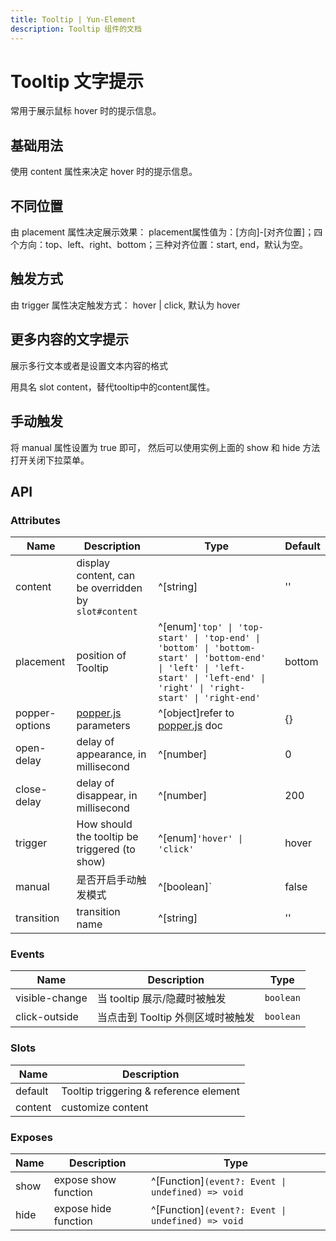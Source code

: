 ```yaml
---
title: Tooltip | Yun-Element
description: Tooltip 组件的文档
---
```


# Tooltip 文字提示
常用于展示鼠标 hover 时的提示信息。

## 基础用法
使用 content 属性来决定 hover 时的提示信息。

<preview path="../demo/Tooltip/Basic.vue" title="基础Tooltip" description="Tooltip 基础用例"></preview>

## 不同位置
由 placement 属性决定展示效果： placement属性值为：[方向]-[对齐位置]；四个方向：top、left、right、bottom；三种对齐位置：start, end，默认为空。

<preview path="../demo/Tooltip/Placement.vue" title="位置Tooltip" description="Tooltip 位置用例"></preview>

## 触发方式
由 trigger 属性决定触发方式： hover | click, 默认为 hover

<preview path="../demo/Tooltip/trigger.vue" title="触发Tooltip" description="Tooltip 触发用例"></preview>

## 更多内容的文字提示
展示多行文本或者是设置文本内容的格式

用具名 slot content，替代tooltip中的content属性。

<preview path="../demo/Tooltip/Slot.vue" title="插槽Tooltip" description="Tooltip 插槽用例"></preview>

## 手动触发
将 manual 属性设置为 true 即可， 然后可以使用实例上面的 show 和 hide 方法打开关闭下拉菜单。

<preview path="../demo/Tooltip/Manual.vue" title="手动Tooltip" description="Tooltip 手动用例"></preview>


## API

### Attributes

<table><thead><tr><th>Name</th><th>Description</th><th>Type</th><th>Default</th></tr></thead><tbody><tr><td>content</td><td>display content, can be overridden by <code>slot#content</code></td><td>^[string]</td><td>''</td></tr><tr><td>placement</td><td>position of Tooltip</td><td>^[enum]<code>'top' | 'top-start' | 'top-end' | 'bottom' | 'bottom-start' | 'bottom-end' | 'left' | 'left-start' | 'left-end' | 'right' | 'right-start' | 'right-end'</code></td><td>bottom</td></tr><tr><td>popper-options</td><td><a href="https://popper.js.org/docs/v2/" target="_blank" rel="noreferrer">popper.js</a> parameters</td><td>^[object]refer to <a href="https://popper.js.org/docs/v2/" target="_blank" rel="noreferrer">popper.js</a> doc</td><td>{}</td></tr><tr><td>open-delay</td><td>delay of appearance, in millisecond</td><td>^[number]</td><td>0</td></tr><tr><td>close-delay</td><td>delay of disappear, in millisecond</td><td>^[number]</td><td>200</td></tr><tr><td>trigger</td><td>How should the tooltip be triggered (to show)</td><td>^[enum]<code>'hover' | 'click'</code></td><td>hover</td></tr><tr><td>manual</td><td>是否开启手动触发模式</td><td>^[boolean]`</td><td>false</td></tr><tr><td>transition</td><td>transition name</td><td>^[string]</td><td>''</td></tr></tbody></table>

### Events

<table><thead><tr><th>Name</th><th>Description</th><th>Type</th></tr></thead><tbody><tr><td>visible-change</td><td>当 tooltip 展示/隐藏时被触发</td><td><code>boolean</code></td></tr><tr><td>click-outside</td><td>当点击到 Tooltip 外侧区域时被触发</td><td><code>boolean</code></td></tr></tbody></table>

### Slots

<table><thead><tr><th>Name</th><th>Description</th></tr></thead><tbody><tr><td>default</td><td>Tooltip triggering &amp; reference element</td></tr><tr><td>content</td><td>customize content</td></tr></tbody></table>

### Exposes

<table><thead><tr><th>Name</th><th>Description</th><th>Type</th></tr></thead><tbody><tr><td>show</td><td>expose show function</td><td>^[Function]<code>(event?: Event | undefined) =&gt; void</code></td></tr><tr><td>hide</td><td>expose hide function</td><td>^[Function]<code>(event?: Event | undefined) =&gt; void</code></td></tr></tbody></table>


